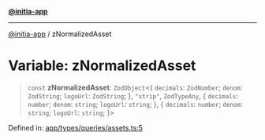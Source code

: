 [**@initia-app**](../types.md)

***

[@initia-app](../types.md) / zNormalizedAsset

# Variable: zNormalizedAsset

> `const` **zNormalizedAsset**: `ZodObject`\<\{ `decimals`: `ZodNumber`; `denom`: `ZodString`; `logoUrl`: `ZodString`; \}, `"strip"`, `ZodTypeAny`, \{ `decimals`: `number`; `denom`: `string`; `logoUrl`: `string`; \}, \{ `decimals`: `number`; `denom`: `string`; `logoUrl`: `string`; \}\>

Defined in: [app/types/queries/assets.ts:5](https://github.com/hanwong/app-v2/blob/087f9ea496ced31d9a3b187baa11cd5456705527/app/types/queries/assets.ts#L5)
